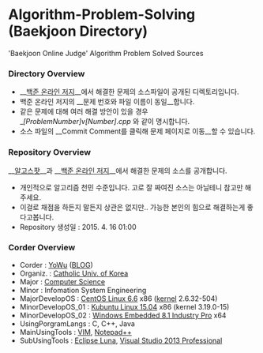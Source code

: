 # Algorithm-Problem-Solving (Baekjoon Directory)
'Baekjoon Online Judge' Algorithm Problem Solved Sources

### Directory Overview
* __[백준 온라인 저지](https://www.acmicpc.net)__에서 해결한 문제의 소스파일이 공개된 디렉토리입니다.
* 백준 온라인 저지의 __문제 번호와 파일 이름이 동일__합니다. 
* 같은 문제에 대해 여러 해결 방안이 있을 경우 __[ProblemNumber]_v[Number].cpp__ 와 같이 명시합니다.
* 소스 파일의 __Commit Comment를 클릭해 문제 페이지로 이동__할 수 있습니다.

### Repository Overview
__[알고스팟](https://www.algospot.com/)__과 __[백준 온라인 저지](https://www.acmicpc.net)__에서 해결한 문제의 소스를 공개합니다.
* 개인적으로 알고리즘 천민 수준입니다. 고로 잘 짜여진 소스는 아닐테니 참고만 해주세요.
* 이걸로 채점을 하든지 말든지 상관은 없지만.. 가능한 본인의 힘으로 해결하는게 좋다고봅니다.
* Repository 생성일 : 2015. 4. 16 01:00

### Corder Overview
*	Corder 		: [YoWu](mailto:uyu423@gamil.com) ([BLOG](http://luckyyowu.tistory.com))
*	Organiz.	: [Catholic Univ. of Korea](http://catholic.ac.kr)
*	Major		: [Computer Science](http://csie.catholic.ac.kr/)
* Minor : Infomation System Engineering
*	MajorDevelopOS	: [CentOS Linux 6.6](https://www.centos.org/) x86 ([kernel](http://kernel.org) 2.6.32-504)
*	MinorDevelopOS_01 : [Kubuntu Linux 15.04](http://www.kubuntu.org/) x86 (kernel 3.19.0-15)
*	MinorDevelopOS_02	: [Windows Embedded 8.1 Industry Pro](http://windows.microsoft.com/) x64
*	UsingPorgramLangs	: C, C++, Java
*	MainUsingTools	: [VIM](http://www.vim.org/), [Notepad++](http://notepad-plus-plus.org/)
* SubUsingTools : [Eclipse Luna](http://eclipse.org/), [Visual Studio 2013 Professional](https://www.visualstudio.com/)
